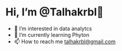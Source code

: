  # Hi, I’m @Talhakrbl👋 
- 👀 I’m interested in data analytcs
- 🌱 I’m currently learning Phyton
- 📫 How to reach me talhakrbl@gmail.com


<!---
Talhakrbl/Talhakrbl is a ✨ special ✨ repository because its `README.md` (this file) appears on your GitHub profile.
You can click the Preview link to take a look at your changes.
--->
